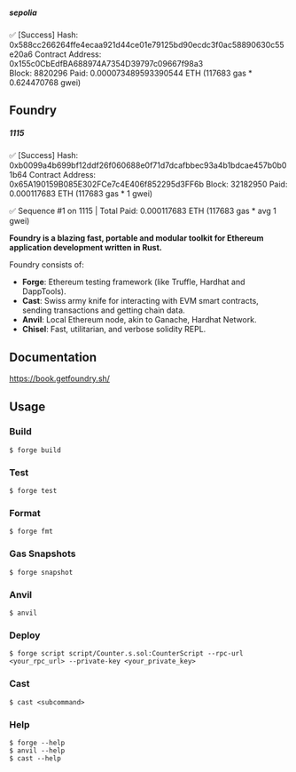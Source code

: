 ##### sepolia
✅  [Success] Hash: 0x588cc266264ffe4ecaa921d44ce01e79125bd90ecdc3f0ac58890630c55e20a6
Contract Address: 0x155c0CbEdfBA688974A7354D39797c09667f98a3                                                                               
Block: 8820296
Paid: 0.000073489593390544 ETH (117683 gas * 0.624470768 gwei)


## Foundry
##### 1115
✅  [Success] Hash: 0xb0099a4b699bf12ddf26f060688e0f71d7dcafbbec93a4b1bdcae457b0b01b64
Contract Address: 0x65A190159B085E302FCe7c4E406f852295d3FF6b
Block: 32182950
Paid: 0.000117683 ETH (117683 gas * 1 gwei)

✅ Sequence #1 on 1115 | Total Paid: 0.000117683 ETH (117683 gas * avg 1 gwei) 


**Foundry is a blazing fast, portable and modular toolkit for Ethereum application development written in Rust.**

Foundry consists of:

-   **Forge**: Ethereum testing framework (like Truffle, Hardhat and DappTools).
-   **Cast**: Swiss army knife for interacting with EVM smart contracts, sending transactions and getting chain data.
-   **Anvil**: Local Ethereum node, akin to Ganache, Hardhat Network.
-   **Chisel**: Fast, utilitarian, and verbose solidity REPL.

## Documentation

https://book.getfoundry.sh/

## Usage

### Build

```shell
$ forge build
```

### Test

```shell
$ forge test
```

### Format

```shell
$ forge fmt
```

### Gas Snapshots

```shell
$ forge snapshot
```

### Anvil

```shell
$ anvil
```

### Deploy

```shell
$ forge script script/Counter.s.sol:CounterScript --rpc-url <your_rpc_url> --private-key <your_private_key>
```

### Cast

```shell
$ cast <subcommand>
```

### Help

```shell
$ forge --help
$ anvil --help
$ cast --help
```
